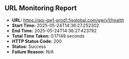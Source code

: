 ## URL Monitoring Report

- **URL:** https://api-gw1-prod1.fisglobal.com/gw/v1/health
- **Start Time:** 2025-05-24T14:36:27.252302
- **End Time:** 2025-05-24T14:36:27.423792
- **Total Time Taken:** 0.17149 seconds
- **HTTP Status Code:** 200
- **Status:** Success
- **Failure Reason:** N/A
